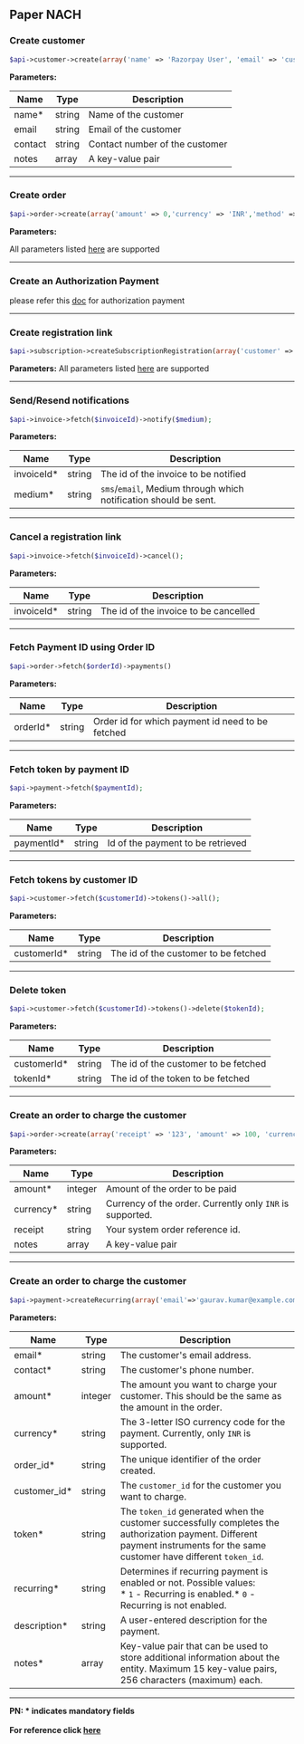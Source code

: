 ## Paper NACH

### Create customer
```php
$api->customer->create(array('name' => 'Razorpay User', 'email' => 'customer@razorpay.com','contact'=>'9123456780','notes'=> array('notes_key_1'=> 'Tea, Earl Grey, Hot','notes_key_2'=> 'Tea, Earl Grey… decaf'));
```

**Parameters:**

| Name          | Type        | Description                                 |
|---------------|-------------|---------------------------------------------|
| name*          | string      | Name of the customer                        |
| email        | string      | Email of the customer                       |
| contact      | string      | Contact number of the customer              |
| notes         | array      | A key-value pair                            |

-------------------------------------------------------------------------------------------------------

### Create order

```php
$api->order->create(array('amount' => 0,'currency' => 'INR','method' => 'nach','customer_id' => 'cust_1Aa00000000001','receipt' => 'Receipt No. 1',  'notes' => array('notes_key_1' => 'Beam me up Scotty','notes_key_2' => 'Engage'),'token' => array('auth_type' => 'physical','max_amount' => 10000000,'expire_at' => 2709971120,'notes' => array('notes_key_1' => 'Tea, Earl Grey, Hot','notes_key_2' => 'Tea, Earl Grey… decaf.'),'bank_account' => array('account_number' => '11214311215411','ifsc_code' => 'HDFC0000001','beneficiary_name' => 'Gaurav Kumar','account_type' => 'savings'),'nach' => array('form_reference1' => 'Recurring Payment for Gaurav Kumar','form_reference2' => 'Method Paper NACH','description' => 'Paper NACH Gaurav Kumar'))));
```

**Parameters:**

All parameters listed [here](https://razorpay.com/docs/api/route/#create-transfers-from-payments) are supported

-------------------------------------------------------------------------------------------------------

### Create an Authorization Payment

please refer this [doc](https://razorpay.com/docs/api/recurring-payments/paper-nach/authorization-transaction/#113-create-an-authorization-payment) for authorization payment

-------------------------------------------------------------------------------------------------------

### Create registration link

```php
$api->subscription->createSubscriptionRegistration(array('customer' => array('name' => 'Gaurav Kumar','email' => 'gaurav.kumar@example.com','contact' => '9123456780'),'amount' => 0,'currency' => 'INR','type' => 'link','description' => '12 p.m. Meals','subscription_registration' => array('method' => 'nach','auth_type' => 'physical','bank_account' => array('beneficiary_name' => 'Gaurav Kumar','account_number' => '11214311215411','account_type' => 'savings','ifsc_code' => 'HDFC0001233'),'nach' => array('form_reference1' => 'Recurring Payment for Gaurav Kumar','form_reference2' => 'Method Paper NACH'),'expire_at' => 1947483647,'max_amount' => 50000),'receipt' => 'Receipt No. 1','sms_notify' => 1,'email_notify' => 1,'expire_by' => 1647483647,'notes' => array('note_key 1' => 'Beam me up Scotty','note_key 2' => 'Tea. Earl Gray. Hot.')));
```

**Parameters:**
All parameters listed [here](https://razorpay.com/docs/api/recurring-payments/paper-nach/authorization-transaction/#121-create-a-registration-link) are supported

-------------------------------------------------------------------------------------------------------

### Send/Resend notifications

```php
$api->invoice->fetch($invoiceId)->notify($medium);
```

**Parameters:**

| Name            | Type    | Description                                                                  |
|-----------------|---------|------------------------------------------------------------------------------|
| invoiceId*          | string | The id of the invoice to be notified                         |
| medium*          | string | `sms`/`email`, Medium through which notification should be sent.                         |
-------------------------------------------------------------------------------------------------------

### Cancel a registration link

```php
$api->invoice->fetch($invoiceId)->cancel();
```

**Parameters:**

| Name            | Type    | Description                                                                  |
|-----------------|---------|------------------------------------------------------------------------------|
| invoiceId*          | string | The id of the invoice to be cancelled                         |

-------------------------------------------------------------------------------------------------------

### Fetch Payment ID using Order ID

```php
$api->order->fetch($orderId)->payments()
```

**Parameters:**

| Name            | Type    | Description                                                                  |
|-----------------|---------|------------------------------------------------------------------------------|
| orderId*          | string | Order id for which payment id need to be fetched                         |

-------------------------------------------------------------------------------------------------------

### Fetch token by payment ID

```php
$api->payment->fetch($paymentId);
```

**Parameters:**

| Name       | Type   | Description                       |
|------------|--------|-----------------------------------|
| paymentId* | string | Id of the payment to be retrieved |

-------------------------------------------------------------------------------------------------------

### Fetch tokens by customer ID

```php
$api->customer->fetch($customerId)->tokens()->all();
```

**Parameters:**

| Name          | Type        | Description                                 |
|---------------|-------------|---------------------------------------------|
| customerId*          | string      | The id of the customer to be fetched |

-------------------------------------------------------------------------------------------------------

### Delete token

```php
$api->customer->fetch($customerId)->tokens()->delete($tokenId);
```

**Parameters:**

| Name          | Type        | Description                                 |
|---------------|-------------|---------------------------------------------|
| customerId*          | string      | The id of the customer to be fetched |
| tokenId*          | string      | The id of the token to be fetched |

-------------------------------------------------------------------------------------------------------

### Create an order to charge the customer

```php
$api->order->create(array('receipt' => '123', 'amount' => 100, 'currency' => 'INR', 'notes'=> array('key1'=> 'value3','key2'=> 'value2')));
```

**Parameters:**

| Name            | Type    | Description                                                                  |
|-----------------|---------|------------------------------------------------------------------------------|
| amount*          | integer | Amount of the order to be paid                                               |
| currency*        | string  | Currency of the order. Currently only `INR` is supported.                      |
| receipt         | string  | Your system order reference id.                                              |
| notes           | array  | A key-value pair                                                             |

-------------------------------------------------------------------------------------------------------

### Create an order to charge the customer

```php
$api->payment->createRecurring(array('email'=>'gaurav.kumar@example.com','contact'=>'9123456789','amount'=>100,'currency'=>'INR','order_id'=>'order_1Aa00000000002','customer_id'=>'cust_1Aa00000000001','token'=>'token_1Aa00000000001','recurring'=>'1','description'=>'Creating recurring payment for Gaurav Kumar'));
```

**Parameters:**

| Name            | Type    | Description                                                                  |
|-----------------|---------|------------------------------------------------------------------------------|
| email*          | string | The customer's email address.                                               |
| contact*        | string  | The customer's phone number.                      |
| amount*         | integer  | The amount you want to charge your customer. This should be the same as the amount in the order.                        |
| currency*        | string  | The 3-letter ISO currency code for the payment. Currently, only `INR` is supported. |
| order_id*        | string  | The unique identifier of the order created. |
| customer_id*        | string  | The `customer_id` for the customer you want to charge.  |
| token*        | string  | The `token_id` generated when the customer successfully completes the authorization payment. Different payment instruments for the same customer have different `token_id`.|
| recurring*        | string  | Determines if recurring payment is enabled or not. Possible values:<br>* `1` - Recurring is enabled.* `0` - Recurring is not enabled.|
| description*        | string  | A user-entered description for the payment.|
| notes*        | array  | Key-value pair that can be used to store additional information about the entity. Maximum 15 key-value pairs, 256 characters (maximum) each. |

-------------------------------------------------------------------------------------------------------


**PN: * indicates mandatory fields**
<br>
<br>
**For reference click [here](https://razorpay.com/docs/api/recurring-payments/paper-nach/authorization-transaction/)**
